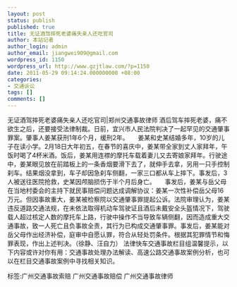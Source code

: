 ```yaml
---
layout: post
status: publish
published: true
title: 无证酒驾摔死老婆痛失亲人还吃官司
author: 本站记者
author_login: admin
author_email: jiangwei909@gmail.com
wordpress_id: 1150
wordpress_url: http://www.gzjtlaw.com/?p=1150
date: 2011-05-29 09:14:24.000000000 +08:00
categories:
- 交通诉讼
tags: []
comments: []
---
```

无证酒驾摔死老婆痛失亲人还吃官司|郑州交通事故律师 酒后驾车摔死老婆，痛不欲生之后，还要接受法律制裁。日前，宜兴市人民法院判决了一起罕见的交通肇事罪案。肇事人姜某获刑1年6个月，缓刑2年。　　姜某和史某结婚多年，10岁的儿子在读小学。2月18日大年初五，在春节的喜庆中，姜某带全家到丈人家拜年，午饭时喝了4杯米酒。饭后，姜某用连襟的摩托车载着妻儿又去寄娘家拜年。行驶途中，姜某眼见放在前踏板上的一条香烟要滑下去了，就伸手去拿，另用一只手控制刹车。结果烟没拿到，车子却因急刹车侧翻，一家三口都从车上摔下。事发后，3人被送往医院抢救，史某因颅脑损伤于半个月后身亡。　　事发后，姜某与岳父母在当地村委会的主持下就民事赔偿问题达成调解协议：姜某一次性补偿岳父母16万元。但因事故重大，姜某被检察院以交通肇事罪提起公诉。法院审理认为，姜某违反道路交通法规，在未依法取得机动车驾驶证且酒后未戴安全头盔情况下，驾驶载人超过核定人数的摩托车上路，行驶中操作不当导致车辆侧翻，因而造成重大交通事故，致一人死亡且负事故全责，其行为已构成交通肇事罪。事发后，姜某能对岳父母作出经济补偿，庭审中自愿认罪，符合从轻处罚条件。根据其犯罪情节和悔罪表现，作出上述判决。（徐静、汪自力）法律快车交通事故栏目组温馨提示，以下内容或许对你有用：交通事故处理办法解读、高速公路交通事故案例分析，也可以在栏目交通事故案例中寻找相关知识。标签:广州交通事故索赔 广州交通事故赔偿 广州交通事故律师
